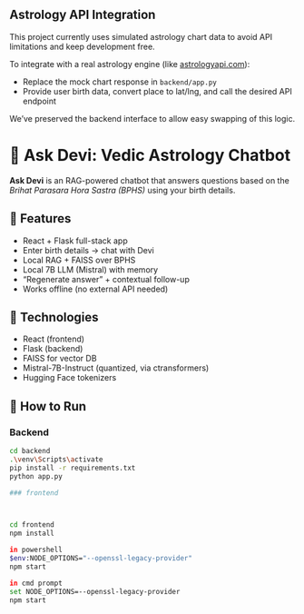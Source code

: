 ## Astrology API Integration

This project currently uses simulated astrology chart data to avoid API limitations and keep development free.

To integrate with a real astrology engine (like [astrologyapi.com](https://astrologyapi.com)):
- Replace the mock chart response in `backend/app.py`
- Provide user birth data, convert place to lat/lng, and call the desired API endpoint

We’ve preserved the backend interface to allow easy swapping of this logic.



# 🪷 Ask Devi: Vedic Astrology Chatbot

**Ask Devi** is an RAG-powered chatbot that answers questions based on the *Brihat Parasara Hora Sastra (BPHS)* using your birth details.

## 📌 Features
- React + Flask full-stack app
- Enter birth details → chat with Devi
- Local RAG + FAISS over BPHS
- Local 7B LLM (Mistral) with memory
- “Regenerate answer” + contextual follow-up
- Works offline (no external API needed)

## 🧠 Technologies
- React (frontend)
- Flask (backend)
- FAISS for vector DB
- Mistral-7B-Instruct (quantized, via ctransformers)
- Hugging Face tokenizers

## 🧪 How to Run



### Backend

```bash
cd backend
.\venv\Scripts\activate
pip install -r requirements.txt
python app.py

### frontend



cd frontend
npm install

in powershell
$env:NODE_OPTIONS="--openssl-legacy-provider"
npm start

in cmd prompt
set NODE_OPTIONS=--openssl-legacy-provider
npm start
